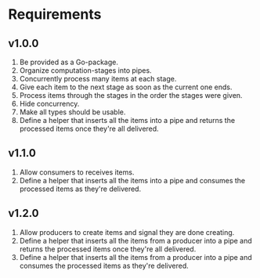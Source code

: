 # Requirements

## v1.0.0

1. Be provided as a Go-package.
2. Organize computation-stages into pipes.
3. Concurrently process many items at each stage.
4. Give each item to the next stage as soon as the current one ends.
5. Process items through the stages in the order the stages were given.
6. Hide concurrency.
7. Make all types should be usable.
8. Define a helper that inserts all the items into a pipe and returns the
   processed items once they're all delivered.

## v1.1.0

1. Allow consumers to receives items.
2. Define a helper that inserts all the items into a pipe and consumes the
   processed items as they're delivered.

## v1.2.0

1. Allow producers to create items and signal they are done creating.
2. Define a helper that inserts all the items from a producer into a pipe and
   returns the processed items once they're all delivered.
3. Define a helper that inserts all the items from a producer into a pipe and
   consumes the processed items as they're delivered.
